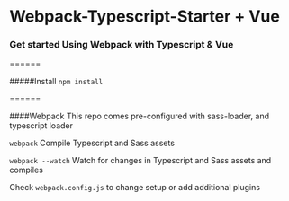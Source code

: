# Webpack-Typescript-Starter + Vue
### Get started Using Webpack with Typescript & Vue
======

#####Install
`npm install`

======

####Webpack
This repo comes pre-configured with sass-loader, and typescript loader

`webpack` Compile Typescript and Sass assets

`webpack --watch` Watch for changes in Typescript and Sass assets and compiles

Check `webpack.config.js` to change setup or add additional plugins

